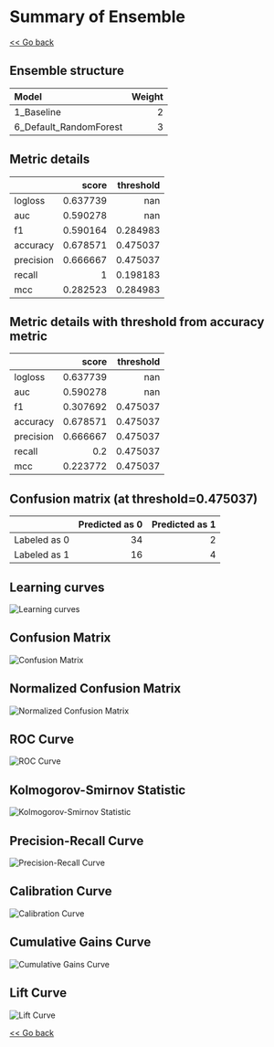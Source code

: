 # Summary of Ensemble

[<< Go back](../README.md)


## Ensemble structure
| Model                  |   Weight |
|:-----------------------|---------:|
| 1_Baseline             |        2 |
| 6_Default_RandomForest |        3 |

## Metric details
|           |    score |   threshold |
|:----------|---------:|------------:|
| logloss   | 0.637739 |  nan        |
| auc       | 0.590278 |  nan        |
| f1        | 0.590164 |    0.284983 |
| accuracy  | 0.678571 |    0.475037 |
| precision | 0.666667 |    0.475037 |
| recall    | 1        |    0.198183 |
| mcc       | 0.282523 |    0.284983 |


## Metric details with threshold from accuracy metric
|           |    score |   threshold |
|:----------|---------:|------------:|
| logloss   | 0.637739 |  nan        |
| auc       | 0.590278 |  nan        |
| f1        | 0.307692 |    0.475037 |
| accuracy  | 0.678571 |    0.475037 |
| precision | 0.666667 |    0.475037 |
| recall    | 0.2      |    0.475037 |
| mcc       | 0.223772 |    0.475037 |


## Confusion matrix (at threshold=0.475037)
|              |   Predicted as 0 |   Predicted as 1 |
|:-------------|-----------------:|-----------------:|
| Labeled as 0 |               34 |                2 |
| Labeled as 1 |               16 |                4 |

## Learning curves
![Learning curves](learning_curves.png)
## Confusion Matrix

![Confusion Matrix](confusion_matrix.png)


## Normalized Confusion Matrix

![Normalized Confusion Matrix](confusion_matrix_normalized.png)


## ROC Curve

![ROC Curve](roc_curve.png)


## Kolmogorov-Smirnov Statistic

![Kolmogorov-Smirnov Statistic](ks_statistic.png)


## Precision-Recall Curve

![Precision-Recall Curve](precision_recall_curve.png)


## Calibration Curve

![Calibration Curve](calibration_curve_curve.png)


## Cumulative Gains Curve

![Cumulative Gains Curve](cumulative_gains_curve.png)


## Lift Curve

![Lift Curve](lift_curve.png)



[<< Go back](../README.md)
